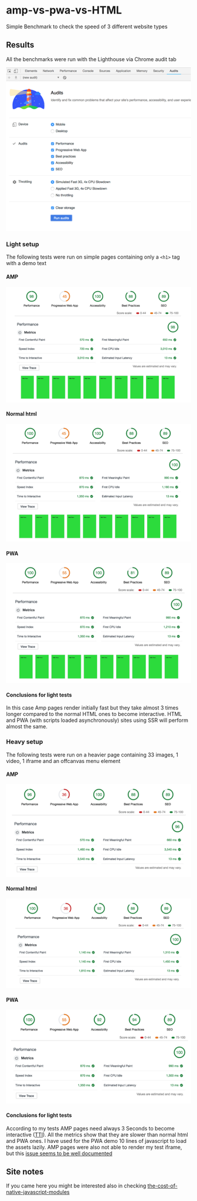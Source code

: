 # amp-vs-pwa-vs-HTML
Simple Benchmark to check the speed of 3 different website types

## Results
All the benchmarks were run with the Lighthouse via Chrome audit tab

<img src='audit-setup.png'/>


### Light setup
The following tests were run on simple pages containing only a `<h1>` tag with a demo text

#### AMP

<img src='light/amp.png'/>

#### Normal html

<img src='light/normal-html.png'/>

#### PWA

<img src='light/pwa.png'/>

#### Conclusions for light tests

In this case Amp pages render initially fast but they take almost 3 times longer compared to the normal HTML ones to become interactive.
HTML and PWA (with scripts loaded asynchronously) sites using SSR will perform almost the same.


### Heavy setup
The following tests were run on a heavier page containing 33 images, 1 video, 1 iframe and an offcanvas menu element

#### AMP

<img src='heavy/amp.png'/>

#### Normal html

<img src='heavy/normal-html.png'/>

#### PWA

<img src='heavy/pwa.png'/>

#### Conclusions for light tests

According to my tests AMP pages need always 3 Seconds to become interactive ([TTI](https://developers.google.com/web/tools/lighthouse/audits/time-to-interactive)). All the metrics show that they are slower than normal html and PWA ones.
I have used for the PWA demo 10 lines of javascript to load the assets lazily.
AMP pages were also not able to render my test iframe, but this [issue seems to be well documented](https://github.com/ampproject/amphtml/blob/master/spec/amp-iframe-origin-policy.md)

## Site notes

If you came here you might be interested also in checking [the-cost-of-native-javascript-modules](https://github.com/GianlucaGuarini/the-cost-of-native-javascript-modules)